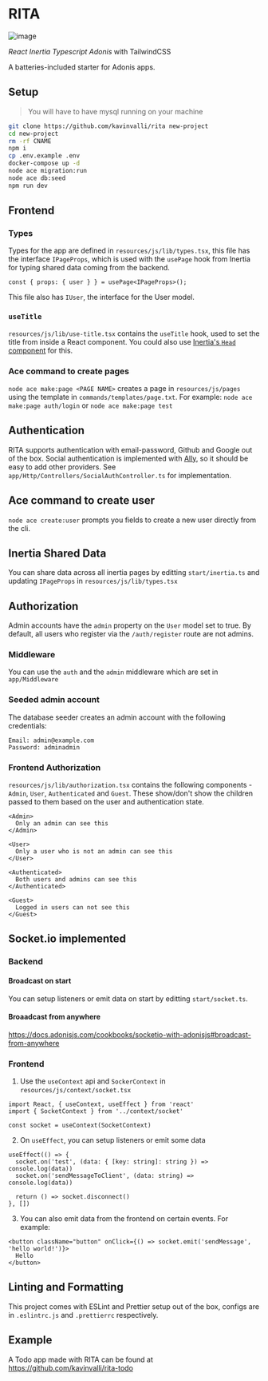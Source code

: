 # RITA
![image](https://user-images.githubusercontent.com/41034356/204083631-2550626d-a305-4177-a223-bf9e545826ee.png)

*React Inertia Typescript Adonis* with TailwindCSS

A batteries-included starter for Adonis apps.

## Setup
> You will have to have mysql running on your machine
```sh
git clone https://github.com/kavinvalli/rita new-project
cd new-project
rm -rf CNAME
npm i
cp .env.example .env
docker-compose up -d
node ace migration:run
node ace db:seed
npm run dev
```

## Frontend

### Types

Types for the app are defined in `resources/js/lib/types.tsx`, this file has the interface `IPageProps`, which is used with the `usePage` hook from Inertia for typing shared data coming from the backend.

```tsx
const { props: { user } } = usePage<IPageProps>();
```

This file also has `IUser`, the interface for the User model.

### `useTitle`

`resources/js/lib/use-title.tsx` contains the `useTitle` hook, used to set the title from inside a React component. You could also use [Inertia's `Head` component](https://inertiajs.com/title-and-meta) for this.


### Ace command to create pages

`node ace make:page <PAGE NAME>` creates a page in `resources/js/pages` using the template in `commands/templates/page.txt`.
For example: `node ace make:page auth/login` or `node ace make:page test`

## Authentication

RITA supports authentication with email-password, Github and Google out of the box. Social authentication is implemented with [Ally](https://docs.adonisjs.com/guides/auth/social#document), so it should be easy to add other providers. See `app/Http/Controllers/SocialAuthController.ts` for implementation.

## Ace command to create user
`node ace create:user` prompts you fields to create a new user directly from the cli.

## Inertia Shared Data
You can share data across all inertia pages by editting `start/inertia.ts` and updating `IPageProps` in `resources/js/lib/types.tsx`

## Authorization

Admin accounts have the `admin` property on the `User` model set to true. By default, all users who register via the `/auth/register` route are not admins.

### Middleware
You can use the `auth` and the `admin` middleware which are set in `app/Middleware`

### Seeded admin account

The database seeder creates an admin account with the following credentials:

```
Email: admin@example.com
Password: adminadmin
```

### Frontend Authorization

`resources/js/lib/authorization.tsx` contains the following components - `Admin`, `User`, `Authenticated` and `Guest`. These show/don't show the children passed to them based on the user and authentication state.

```tsx
<Admin>
  Only an admin can see this
</Admin>

<User>
  Only a user who is not an admin can see this
</User>

<Authenticated>
  Both users and admins can see this
</Authenticated>

<Guest>
  Logged in users can not see this
</Guest>
```

## Socket.io implemented
### Backend
#### Broadcast on start
You can setup listeners or emit data on start by editting `start/socket.ts`.

#### Broaadcast from anywhere
https://docs.adonisjs.com/cookbooks/socketio-with-adonisjs#broadcast-from-anywhere

### Frontend
1. Use the `useContext` api and `SockerContext` in `resources/js/context/socket.tsx`
```tsx
import React, { useContext, useEffect } from 'react'
import { SocketContext } from '../context/socket'

const socket = useContext(SocketContext)
```
2. On `useEffect`, you can setup listeners or emit some data
```tsx
useEffect(() => {
  socket.on('test', (data: { [key: string]: string }) => console.log(data))
  socket.on('sendMessageToClient', (data: string) => console.log(data))

  return () => socket.disconnect()
}, [])
```

3. You can also emit data from the frontend on certain events. For example:
```tsx
<button className="button" onClick={() => socket.emit('sendMessage', 'hello world!')}>
  Hello
</button>
```

## Linting and Formatting

This project comes with ESLint and Prettier setup out of the box, configs are in `.eslintrc.js` and `.prettierrc` respectively.

## Example
A Todo app made with RITA can be found at https://github.com/kavinvalli/rita-todo
